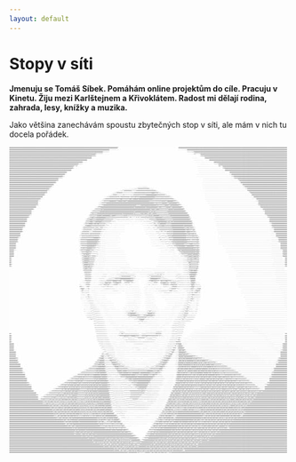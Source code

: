 ```yaml
---
layout: default
---
```


# Stopy v síti

**Jmenuju se Tomáš Síbek. Pomáhám online projektům do cíle. Pracuju v Kinetu. Žiju mezi Karlštejnem a Křivoklátem. Radost mi dělají rodina, zahrada, lesy, knížky a muzika.**

Jako většina zanechávám spoustu zbytečných stop v síti, ale mám v nich tu docela pořádek.

![Tomáš Síbek – ASCII portrét](/tomas_ascii.jpg)